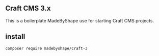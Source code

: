## Craft CMS 3.x

This is a boilerplate MadeByShape use for starting Craft CMS projects.

## install

`composer require madebyshape/craft-3`
